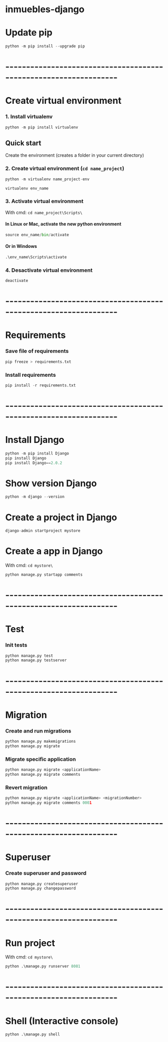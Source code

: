 # inmuebles-django

# Update pip
```python
python -m pip install --upgrade pip
```

# -----------------------------------------------------------------

# Create virtual environment
### 1. Install virtualenv
```python
python -m pip install virtualenv
```

## Quick start
Create the environment (creates a folder in your current directory)

### 2. Create virtual environment (`cd name_project`)
```python
python -m virtualenv name_project-env

virtualenv env_name
```

### 3. Activate virtual environment
With cmd: `cd name_project\Scripts\`
#### In Linux or Mac, activate the new python environment
```python
source env_name/bin/activate
```

#### Or in Windows
```python
.\env_name\Scripts\activate
```

### 4. Desactivate virtual environment
```python
deactivate
```

# -----------------------------------------------------------------

# Requirements

### Save file of requirements
```python
pip freeze > requirements.txt
```

### Install requirements
```python
pip install -r requirements.txt
```

# -----------------------------------------------------------------

# Install Django
```python
python -m pip install Django
pip install Django
pip install Django==2.0.2
```

# Show version Django
```python
python -m django --version
```

# Create a project in Django
```python
django-admin startproject mystore
```

# Create a app in Django
With cmd: `cd mystore\`
```python
python manage.py startapp comments
```

# -----------------------------------------------------------------

# Test
### Init tests
```python
python manage.py test
python manage.py testserver
```

# -----------------------------------------------------------------

# Migration
### Create and run migrations
```python
python manage.py makemigrations
python manage.py migrate
```

### Migrate specific application
```python
python manage.py migrate <applicationName>
python manage.py migrate comments
```

### Revert migration
```python
python manage.py migrate <applicationName> <migrationNumber>
python manage.py migrate comments 0001
```

# -----------------------------------------------------------------

# Superuser
### Create superuser and password
```python
python manage.py createsuperuser
python manage.py changepassword
```

# -----------------------------------------------------------------

# Run project
With cmd: `cd mystore\`
```python
python .\manage.py runserver 8081
```

# -----------------------------------------------------------------

# Shell (Interactive console)
```python
python .\manage.py shell
```